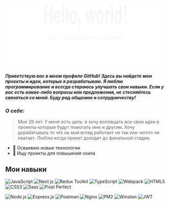 <img height="200" width="850" src="https://github.com/Lugovskoy-Maxim/Lugovskoy-Maxim/blob/main/icon/Hello_World.svg" />
<!-- <img height="100" width="850" src="https://github.com/Lugovskoy-Maxim/Lugovskoy-Maxim/blob/main/icon/web-dev.svg" /> -->

**_Приветствую вас в моем профиле GitHub! Здесь вы найдете мои **проекты** и **идеи**, которые я разрабатываю. Я люблю программирование и всегда стараюсь **улучшать** свои навыки. Если у вас есть какие-либо **вопросы** или **предложения**, не стесняйтесь **связаться** со мной. Буду рад общению и сотрудничеству!_**

### **_О себе:_**

> Мне 29 лет.
> У меня есть цель: я хочу воплащать все свои идеи в проекты которые будут помогать мне и другим.
> Хочу дорабатывать то что на мой вгляд работает не так или чегото не хватает. Люблю когда проект доходит до финальной стадии.

- 🚀 Осваиваю новые технологии
- 🔎 Ищу проекты для повышения скила

## Мои навыки

![JavaScript](https://img.shields.io/badge/-JavaScript-0d1117?style=for-the-badge&logo=JavaScript) 
![Next.js](https://img.shields.io/badge/-Next.js-0d1117?style=for-the-badge&logo=Next.js)
![Redux Toolkit](https://img.shields.io/badge/-ReduxToolkit-0d1117?style=for-the-badge&logo=Redux)
![TypeScript](https://img.shields.io/badge/-TypeScript-0d1117?style=for-the-badge&logo=TypeScript)
![Webpack](https://img.shields.io/badge/-Webpack-0d1117?style=for-the-badge&logo=Webpack)
![HTML5](https://img.shields.io/badge/-HTML5-0d1117?style=for-the-badge&logo=HTML5)
![CSS3](https://img.shields.io/badge/-CSS3-0d1117?style=for-the-badge&logo=CSS3)
![Sass](https://img.shields.io/badge/-Sass-0d1117?style=for-the-badge&logo=Sass)
![Pixel Perfect](https://img.shields.io/badge/-PixelPerfect-0d1117?style=for-the-badge&logo=PixelPerfect)

![Node.js](https://img.shields.io/badge/-Node.js-0d1117?style=for-the-badge&logo=Node.js)
![Express.js](https://img.shields.io/badge/express.js-0d1117?style=for-the-badge&logo=express&logoColor=%2361DAFB)
![Postman](https://img.shields.io/badge/-Postman-0d1117?style=for-the-badge&logo=Postman)
![Nginx](https://img.shields.io/badge/-Nginx-0d1117?style=for-the-badge&logo=Nginx)
![PM2](https://img.shields.io/badge/-PM2-0d1117?style=for-the-badge)
![Winston](https://img.shields.io/badge/-Winston-0d1117?style=for-the-badge)
![JWT](https://img.shields.io/badge/-JWT-0d1117?style=for-the-badge)

<!--
<img height="48" width="48" src="https://github.com/Lugovskoy-Maxim/Lugovskoy-Maxim/blob/main/icon/skills1.svg" /><img height="48" width="48" src="https://github.com/Lugovskoy-Maxim/Lugovskoy-Maxim/blob/main/icon/skills2.svg" /><img height="48" width="48" src="https://github.com/Lugovskoy-Maxim/Lugovskoy-Maxim/blob/main/icon/skills3.svg" /><img height="48" width="48" src="https://github.com/Lugovskoy-Maxim/Lugovskoy-Maxim/blob/main/icon/skills4.svg" /><img height="48" width="48" src="https://github.com/Lugovskoy-Maxim/Lugovskoy-Maxim/blob/main/icon/skills5.svg" /><img height="48" width="48" src="https://github.com/Lugovskoy-Maxim/Lugovskoy-Maxim/blob/main/icon/skills6.svg" /><img height="48" width="48" src="https://github.com/Lugovskoy-Maxim/Lugovskoy-Maxim/blob/main/icon/skills7.svg" /><img height="48" width="48" src="https://github.com/Lugovskoy-Maxim/Lugovskoy-Maxim/blob/main/icon/skills8.svg" /><img height="48" width="48" src="https://github.com/Lugovskoy-Maxim/Lugovskoy-Maxim/blob/main/icon/skills9.svg" /><img height="48" width="48" src="https://github.com/Lugovskoy-Maxim/Lugovskoy-Maxim/blob/main/icon/skills10.svg" /><img height="48" width="48" src="https://github.com/Lugovskoy-Maxim/Lugovskoy-Maxim/blob/main/icon/skills11.svg" /> 

> css, js, ts, react, git, next, bootstrap, node, html, scss/sass, redux
-->
<!--
### Статистика

[![codewars](https://www.codewars.com/users/Lugovskoy-Maxim/badges/large)](https://www.codewars.com/users/Lugovskoy-Maxim)

### План развития:

- `Next.js` + `Redux/toolkit` + `TypeScript`;
- `Nest.js`
-->
